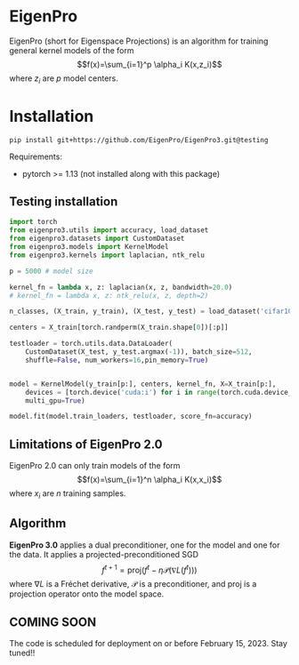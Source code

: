 # EigenPro
EigenPro (short for Eigenspace Projections) is an algorithm for training general kernel models of the form
$$f(x)=\sum_{i=1}^p \alpha_i K(x,z_i)$$
where $z_i$ are $p$ model centers.

# Installation
```
pip install git+https://github.com/EigenPro/EigenPro3.git@testing
```
Requirements:
- pytorch >= 1.13 (not installed along with this package)

## Testing installation
```python
import torch
from eigenpro3.utils import accuracy, load_dataset
from eigenpro3.datasets import CustomDataset
from eigenpro3.models import KernelModel
from eigenpro3.kernels import laplacian, ntk_relu

p = 5000 # model size

kernel_fn = lambda x, z: laplacian(x, z, bandwidth=20.0)
# kernel_fn = lambda x, z: ntk_relu(x, z, depth=2)

n_classes, (X_train, y_train), (X_test, y_test) = load_dataset('cifar10')

centers = X_train[torch.randperm(X_train.shape[0])[:p]]

testloader = torch.utils.data.DataLoader(
    CustomDataset(X_test, y_test.argmax(-1)), batch_size=512,
    shuffle=False, num_workers=16,pin_memory=True)


model = KernelModel(y_train[p:], centers, kernel_fn, X=X_train[p:],
    devices = [torch.device('cuda:i') for i in range(torch.cuda.device_count())] if torch.cuda.is_available() else [torch.device('cpu')], 
    multi_gpu=True)

model.fit(model.train_loaders, testloader, score_fn=accuracy)
```

## Limitations of EigenPro 2.0
EigenPro 2.0 can only train models of the form $$f(x)=\sum_{i=1}^n \alpha_i K(x,x_i)$$ where $x_i$ are $n$ training samples.

## Algorithm
**EigenPro 3.0** applies a dual preconditioner, one for the model and one for the data. It applies a projected-preconditioned SGD
$$f^{t+1}=\mathrm{proj}(f^t - \eta\mathcal{P}(\nabla L(f^t)))$$
where $\nabla L$ is a Fréchet derivative, $\mathcal{P}$ is a preconditioner, and $\textrm{proj}$ is a projection operator onto the model space.

## COMING SOON
The code is scheduled for deployment on or before February 15, 2023. Stay tuned!!
